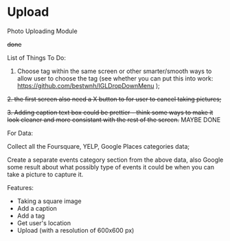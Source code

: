 # Upload
Photo Uploading Module

~~done~~

List of Things To Do:

1. Choose tag within the same screen or other smarter/smooth ways to allow user to choose the tag (see whether you can put this into work: https://github.com/bestwnh/IGLDropDownMenu );

~~2. the first screen also need a X button to for user to cancel taking pictures;~~

~~3. Adding caption text box could be prettier - think some ways to make it look cleaner and more consistant with the rest of the screen.~~ MAYBE DONE

For Data:

Collect all the Foursquare, YELP, Google Places categories data;

Create a separate events category section from the above data, also Google some result about what possibly type of events it could be when you can take a picture to capture it.

Features:
- Taking a square image
- Add a caption
- Add a tag
- Get user's location
- Upload (with a resolution of 600x600 px)
